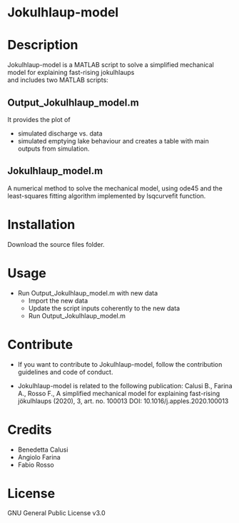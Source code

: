 # Jokulhlaup-model

Description
===========
Jokulhlaup-model is a MATLAB script to solve a simplified mechanical model for explaining fast-rising jokulhlaups  
and includes two MATLAB scripts: 

Output_Jokulhlaup_model.m
---------
It provides the plot of
   * simulated discharge vs. data 
   * simulated emptying lake behaviour
and creates a table with main outputs from simulation. 

Jokulhlaup_model.m
---------
A numerical method to solve the mechanical model, using ode45 and the least-squares
fitting algorithm implemented by lsqcurvefit function.

Installation
============
Download the source files folder.

Usage
=====
- Run Output_Jokulhlaup_model.m with new data 
    * Import the new data  
    * Update the script inputs coherently to the new data 
    * Run 
        Output_Jokulhlaup_model.m 

Contribute
==========
- If you want to contribute to Jokulhlaup-model, follow the contribution guidelines and code of conduct. 

 - Jokulhlaup-model is related to the following publication:
   Calusi B., Farina A., Rosso F., A simplified mechanical model for explaining fast-rising jökulhlaups (2020), 3,
   art. no. 100013 DOI: 10.1016/j.apples.2020.100013

Credits
=======
- Benedetta Calusi
- Angiolo Farina
- Fabio Rosso

License
=======
GNU General Public License v3.0
